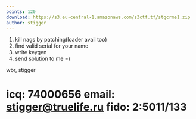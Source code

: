 ```yaml
---
points: 120
download: https://s3.eu-central-1.amazonaws.com/s3ctf.tf/stgcrme1.zip
author: stigger
---
```

1. kill nags by patching(loader avail too)
2. find valid serial for your name
3. write keygen
4. send solution to me =)

wbr, stigger

icq:   74000656
email: stigger@truelife.ru
fido:  2:5011/133
================================================================================
